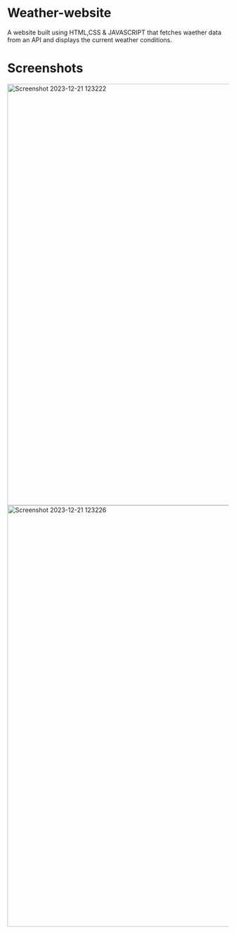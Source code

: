 # Weather-website
A website built using HTML,CSS & JAVASCRIPT that fetches waether data from an API and displays the current weather conditions.
# Screenshots
<img width="960" alt="Screenshot 2023-12-21 123222" src="https://github.com/shivamsharma-1804/weather-website/assets/154618634/1382c27a-65b1-4749-806a-2eae19141c50">
<img width="960" alt="Screenshot 2023-12-21 123226" src="https://github.com/shivamsharma-1804/weather-website/assets/154618634/0da037e7-792b-42a8-8d7d-e5e68706b2cf">
